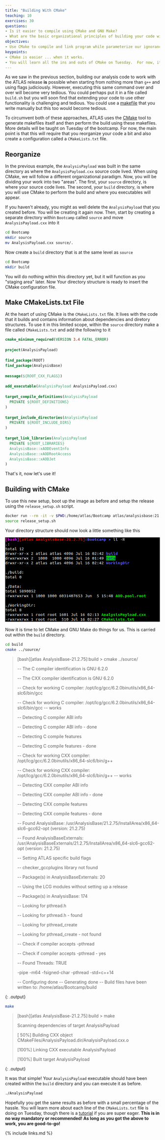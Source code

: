 ```yaml
---
title: "Building With CMake"
teaching: 10
exercises: 30
questions:
- Is it easier to compile using CMake and GNU Make?
- What are the basic organizational principles of building your code with CMake?
objectives:
- Use CMake to compile and link program while parameterize our ignorance for the time being.
keypoints:
- CMake is easier ... when it works.
- You will learn all the ins and outs of CMake on Tuesday.  For now, it can function as little more than a tool to circumvent the long `g++` commands.
---
```


As we saw in the previous section, building our analysis code to work with the ATLAS release **is** possible
when starting from nothing more than `g++` and using flags judiciously.  However, executing this same
command over and over will become very tedious.  You could perhaps put it in a file called `build.sh`
but you will soon find that extending your code to use other functionality is challenging and tedious.
You could use a [makefile](https://opensource.com/article/18/8/what-how-makefile) that you write manually
but this too would become tedious.

To circumvent both of these approaches, ATLAS uses the [CMake](https://cmake.org/) tool to generate makefiles
itself and then perform the build using these makefiles.  More details will be taught on Tuesday
of the bootcamp.  For now, the main point is that this will require that you reorganize your code a bit
and also create a configuration called a `CMakeLists.txt` file.

## Reorganize
In the previous example, the `AnalysisPayload` was built in the same directory as where the
`AnalysisPayload.cxx` source code lived.  When using CMake, we will follow a different organizational
paradigm.  Now, you will be dividing your work into two "areas". The first,
your `source` directory, is where your source code lives.  The second, your `build` directory,
is where you will use CMake to perform the build and where you executables will appear.

If you haven't already, you might as well delete the `AnalysisPayload` that you created before.
You will be creating it again now.  Then, start by creating a separate directory within `Bootcamp`
called `source` and move `AnalysisPayload.cxx` into it

~~~bash
cd Bootcamp
mkdir source
mv AnalysisPayload.cxx source/.
~~~

Now create a `build` directory that is at the same level as `source`

~~~bash
cd Bootcamp
mkdir build
~~~

You will do nothing within this directory yet, but it will function as you "staging area" later.  Now
Your directory structure is ready to insert the CMake configuration file.

## Make CMakeLists.txt File

At the heart of using CMake is the `CMakeLists.txt` file.  It lives with the code that it
builds and contains information about dependencies and diretory structures.  To use it in
this limited scope, within the `source` directory make a file called `CMakeLists.txt` and
add the following to it

~~~CMake
cmake_minimum_required(VERSION 3.4 FATAL_ERROR)

project(AnalysisPayload)

find_package(ROOT)
find_package(AnalysisBase)

message(${ROOT_CXX_FLAGS})

add_executable(AnalysisPayload AnalysisPayload.cxx)

target_compile_definitions(AnalysisPayload
  PRIVATE ${ROOT_DEFINITIONS}
)

target_include_directories(AnalysisPayload
  PRIVATE ${ROOT_INCLUDE_DIRS}
)

target_link_libraries(AnalysisPayload
  PRIVATE ${ROOT_LIBRARIES}
  AnalysisBase::xAODEventInfo
  AnalysisBase::xAODRootAccess
  AnalysisBase::xAODJet
)
~~~

That's it, now let's use it!

## Building with CMake

To use this new setup, boot up the image as before and setup the release using the `release_setup.sh` script.

~~~bash
docker run --rm -it -v $PWD:/home/atlas/Bootcamp atlas/analysisbase:21.2.75 bash
source release_setup.sh
~~~

Your directory structure should now look a little something like this

![](../fig/Dir2.png)

Now it is time to let CMake and GNU Make do things for us.  This is carried out within the `build` directory.

~~~bash
cd build
cmake ../source/
~~~

> [bash][atlas AnalysisBase-21.2.75]:build > cmake ../source/
>
> -- The C compiler identification is GNU 6.2.0
>
> -- The CXX compiler identification is GNU 6.2.0
>
> -- Check for working C compiler: /opt/lcg/gcc/6.2.0binutils/x86_64-slc6/bin/gcc
>
> -- Check for working C compiler: /opt/lcg/gcc/6.2.0binutils/x86_64-slc6/bin/gcc -- works
>
> -- Detecting C compiler ABI info
>
> -- Detecting C compiler ABI info - done
>
> -- Detecting C compile features
>
> -- Detecting C compile features - done
>
> -- Check for working CXX compiler: /opt/lcg/gcc/6.2.0binutils/x86_64-slc6/bin/g++
>
> -- Check for working CXX compiler: /opt/lcg/gcc/6.2.0binutils/x86_64-slc6/bin/g++ -- works
>
> -- Detecting CXX compiler ABI info
>
> -- Detecting CXX compiler ABI info - done
>
> -- Detecting CXX compile features
>
> -- Detecting CXX compile features - done
>
> -- Found AnalysisBase: /usr/AnalysisBase/21.2.75/InstallArea/x86_64-slc6-gcc62-opt (version: 21.2.75)
>
> -- Found AnalysisBaseExternals: /usr/AnalysisBaseExternals/21.2.75/InstallArea/x86_64-slc6-gcc62-opt (version: 21.2.75)
>
> -- Setting ATLAS specific build flags
>
> -- checker_gccplugins library not found
>
> -- Package(s) in AnalysisBaseExternals: 20
>
> -- Using the LCG modules without setting up a release
>
> -- Package(s) in AnalysisBase: 174
>
> -- Looking for pthread.h
>
> -- Looking for pthread.h - found
>
> -- Looking for pthread_create
>
> -- Looking for pthread_create - not found
>
> -- Check if compiler accepts -pthread
>
> -- Check if compiler accepts -pthread - yes
>
> -- Found Threads: TRUE
>
>  -pipe -m64 -fsigned-char -pthread -std=c++14
>
> -- Configuring done
> -- Generating done
> -- Build files have been written to: /home/atlas/Bootcamp/build
>
{: .output}

~~~bash
make
~~~


> [bash][atlas AnalysisBase-21.2.75]:build > make
>
> Scanning dependencies of target AnalysisPayload
>
> [ 50%] Building CXX object CMakeFiles/AnalysisPayload.dir/AnalysisPayload.cxx.o
>
> [100%] Linking CXX executable AnalysisPayload
>
> [100%] Built target AnalysisPayload
>
{: .output}

It was that simple! Your `AnalysisPayload` executable should have been created within the `build`
directory and you can execute it as before.

~~~bash
./AnalysisPayload
~~~

Hopefully you get the same results as before with a small percentage of the hassle. You will learn more
about each line of the `CMakeLists.txt` file is doing on Tuesday, though there is a
[tutorial](https://cmake.org/cmake-tutorial/) if you are super eager.  **This is in no way mandatory or recommended!
As long as you got the above to work, you are good-to-go!**


{% include links.md %}

